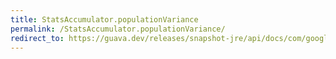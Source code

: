 ```yaml
---
title: StatsAccumulator.populationVariance
permalink: /StatsAccumulator.populationVariance/
redirect_to: https://guava.dev/releases/snapshot-jre/api/docs/com/google/common/math/StatsAccumulator.html#populationVariance--
---
```

